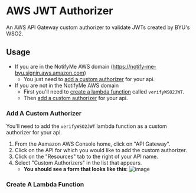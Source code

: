 # AWS JWT Authorizer
An AWS API Gateway custom authorizer to validate JWTs created by BYU's WSO2.

## Usage
- If you are in the NotifyMe AWS domain (https://notify-me-byu.signin.aws.amazon.com)
    + You just need to [add a custom authorizer](#add-a-custom-authorizer) for your api.
- If you are not in the NotifyMe AWS domain
    + First you'll need to [create a lambda function](#create-a-lambda-function) called `verifyWSO2JWT`.
    + Then [add a custom authorizer](#add-a-custom-authorizer) for your api.

### Add A Custom Authorizer
You'll need to add the `verifyWSO2JWT` lambda function as a custom authorizer for your api.

1. From the Aamazon AWS Console home, click on "API Gateway".
2. Click on the API for which you would like to add the custom authorizer.
3. Click on the "Resources" tab to the right of your API name.
4. Select "Custom Authorizers" in the list that appears.
    + **You should see a form that looks like this**:
    ![image](https://cloud.githubusercontent.com/assets/281637/13755808/8ed15406-e9e2-11e5-9a06-733126664468.png)

### Create A Lambda Function
